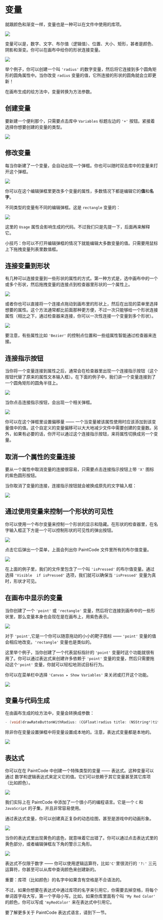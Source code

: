 # 变量

就跟颜色和渐变一样，变量也是一种可以在文件中使用的库项。

![](https://youtu.be/c8vYN7-1wYY)

变量可以是，数字、文字、布尔值（逻辑值）、位置、大小、矩形，甚者是颜色、阴影和渐变。你可以在画布中给你的形状连接变量。

![](images/variables1.png)

举个例子，你可以创建一个叫 `'radius'` 的数字变量，然后将它连接到多个圆角矩形的圆角属性中。当你改变 `radius` 变量的值，它所连接的形状的圆角就会立即更新！

在画布生成的绘方法中，变量转换为方法参数。

## 创建变量

要新建一个便利那个，只需要点击库中 `Variables` 标题左边的 `'+'` 按钮。紧接着选择你想要创建的变量的类型。

![](images/variables2.png)

## 修改变量

每当你新建了一个变量，会自动出现一个弹框。你也可以随时双击库中的变量来打开这个弹框。

![](images/variables4.png)

你可以在这个编辑弹框里更改多个变量的属性，多数情况下都是编辑它的**值**和**名字**。

不同类型的变量有不同的编辑弹框。这是 `rectangle` 变量的：

![](images/variables5.png)

这里的 `Usage` 属性会影响生成的代码。不过我们只是先提一下，后面再来解释它。

小技巧：你可以不打开编辑弹框的情况下就能编辑大多数变量的值。只需要用鼠标上下拖拽变量列表里数值框。

## 连接变量到形状

有几种可以连接变量到一些形状的属性的方式。第一种方式是，选中画布中的一个或多个形状，然后拖拽变量的连接点到检查器里形状的一个属性上。

![](images/connect_variable1.png)

或者你也可以直接将一个连接点拖动到画布里的形状上，然后在出现的菜单里选择想要的属性。这个方法通常都比前面那种更方便，不过一次只能够给一个形状连接属性（相比之下，通过检查器来连接，你可以一次性连接一个变量到多个形状）。

![](images/connect_variable2.png)

要注意，有些属性比如 `'Bezier'` 的控制点位置和一些组属性智能通过检查器来连接。

## 连接指示按钮

当你将一个变量连接到属性之后，通常会在检查器里出现一个连接指示按钮（这个按钮代替了原来的属性文本输入框）。在下面的例子中，我们讲一个变量连接到了一个圆角矩形的圆角半径上。

![](images/connection_button.png)

当你点击连接指示按钮，会出现一个相关弹框。

![](images/connection_button_popover.png)

你可以在这个弹框里设置偏移量 —— 一个当变量被该属性使用时应该添加到该变量值中的值。这个自定义的变量偏移可以大大地减少文件中需要创建的变量数。另外，如果有必要的话，你开可以通过这个连接指示按钮，来将属性切换成另一个变量。

## 取消一个属性的变量连接

要从一个属性中取消变量的连接很容易，只需要点击连接指示按钮上带 `'X'` 图标的紫色圆形按钮。

当你取消了变量的连接，连接指示按钮就会被换成原先的文字输入框：

![](images/connection_button_disconnected.png)

## 通过使用变量来控制一个形状的可见性

你可以使用一个布尔变量来控制一个形状的显示和隐藏。在形状的检查器里，在名字输入框正下方是一个可以控制形状的可见性的弹出按钮。

![](images/visibility.png)

点击它后弹出一个菜单，上面会列出你 PaintCode 文件里所有的布尔值变量。

![](images/visibility_popup.png)

在上面的例子里，我们的文件里包含了一个叫 `'isPressed'` 的布尔值变量。通过选择 `'Visible  if isPressed'` 选项，我们就可以确保当 `'isPressed'` 变量为真时，形状才可见。

## 在画布中显示的变量

当你创建了一个 `'point'` 或 `'rectangle'` 变量，然后将它连接到画布中的一些形状里，那么变量本身也会现在是在画布上，用紫色表示。

![](images/variables_in_canvas.png)

对于 `'point'`,它是一个你可以随意拖动的小小的靶子图标 —— `'point'` 变量的值会相应地改变。`'rectangle'` 变量也是类似的。

这里举个例子，当你创建了一个代表鼠标指针的 `'point'` 变量时这个功能就很有用了。你可以通过表达式来创建许多依赖于 `'point'` 变量的变量，然后只需要拖动这个`'point'` 变量，你就可以轻松地测试目标行为。

你可以在菜单栏中选择 `'Canvas ▸ Show Variables'` 来关闭或打开这个功能。

![](images/variables_in_canvas2.png)

## 变量与代码生成

在由画布生成的绘方法中，变量会转换成参数：

``` objective-c
- (void)drawRateButtonWithRadius: (CGFloat)radius title: (NSString*)title pressed: (BOOL)pressed;
```

除非你在变量设置弹框中将变量设置成本地的。注意，表达式变量都是本地的。

![](images/variables_codegen.png)

## 表达式

你可以在在 PaintCode 中创建一个特殊类型的变量 —— 表达式。这种变量可以通过 数学和逻辑表达式来定义它的值。它们可以依赖于其它变量甚至其它库项（比如颜色）。

![](images/expressions1.png)

我们实际上在 PaintCode 中添加了一个很小巧的编程语言。它是一个 `C` 和 `JavaScript` 的子集，并且非常容易使用。
 
通过表达式变量，你可以创建真正复杂的动态绘图，甚至是游戏中的动画形象。

![](images/expressions2.png)

当你的表达式里出现黄色的底色，就意味着它出错了。你可以通过点击表达式里的黄色部分，或者编辑弹框左下角的警示三角形。

![](images/expressions3.png)

表达式不仅限于数字 —— 你可以使用逻辑运算符，比如`'C'`里很流行的 `'?:'` 三元运算符，你甚至可以从库中查询颜色来创建新的。

重要：库项（比如颜色）的名字中如果含有空格是不合语法的。

不过，如果你想要在表达式中通过库项的名字来引用它，你需要去掉空格，将每个单词首字母大写，第一个字母小写。比如，如果你库里面有个叫 `'My Red Color'` 的颜色，你可以写成 `'myRedColor'` 来在表达式中引用它。

要了解更多关于 PaintCode 表达式语言，请到下一节。
